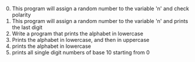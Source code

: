 0. This program will assign a random number to the variable 'n' and check polarity
1. This program will assign a random number to the variable 'n' and prints the last digit
2. Write a program that prints the alphabet in lowercase
3. Prints the alphabet in lowercase, and then in uppercase
4. prints the alphabet in lowercase
5. prints all single digit numbers of base 10 starting from 0
